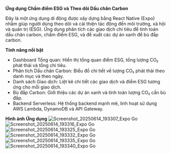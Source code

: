 **Ứng dụng Chấm điểm ESG và Theo dõi Dấu chân Carbon**

Đây là một ứng dụng di động được xây dựng bằng React Native (Expo) nhằm giúp người dùng theo dõi và cải thiện tác động đến môi trường, xã hội và quản trị (ESG). Ứng dụng phân tích các giao dịch chi tiêu để tính toán dấu chân carbon, chấm điểm ESG, và đề xuất các dự án xanh để bù đắp carbon.

**Tính năng nổi bật**
- Dashboard Tổng quan: Hiển thị tổng quan điểm ESG, tổng lượng CO₂ phát thải và tổng chi tiêu.
- Phân tích Dấu chân Carbon: Biểu đồ chi tiết về lượng CO₂ phát thải theo danh mục và theo ngày.
- Danh sách Giao dịch: Liệt kê chi tiết các giao dịch và điểm ESG tương ứng cho mỗi giao dịch.
- Bù đắp Carbon: Giới thiệu các dự án xanh và tính toán lượng CO₂ cần bù đắp.
- Backend Serverless: Hệ thống backend mạnh mẽ, linh hoạt sử dụng AWS Lambda, DynamoDB và API Gateway.
  
**Hình ảnh Ứng dụng**
![Screenshot_20250614_193307_Expo Go](https://github.com/user-attachments/assets/68c0ada5-edd2-4c7a-8bcd-4a4ff701136f)
![Screenshot_20250614_193316_Expo Go](https://github.com/user-attachments/assets/7d659c2b-6edb-463c-a496-2d9de12ee198)
![Screenshot_20250614_193325_Expo Go](https://github.com/user-attachments/assets/a2d246a2-1229-4740-a993-610f23642bcd)
![Screenshot_20250614_193332_Expo Go](https://github.com/user-attachments/assets/1b5e7cf8-fb06-4869-ba11-ea89a65281ee)
![Screenshot_20250614_193335_Expo Go](https://github.com/user-attachments/assets/3886063f-a725-42b4-925a-e4c8978352b7)
![Screenshot_20250614_193340_Expo Go](https://github.com/user-attachments/assets/cd45284c-b0f7-4cd0-b431-e84ce3c33de5)


